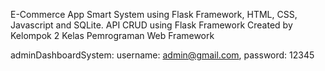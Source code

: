 E-Commerce App Smart System using Flask Framework, HTML, CSS, Javascript and SQLite. 
API CRUD using Flask Framework
Created by Kelompok 2 Kelas Pemrograman Web Framework

adminDashboardSystem: 
username: admin@gmail.com, password: 12345
